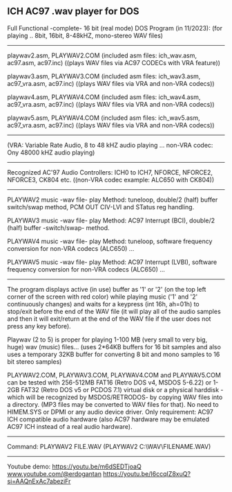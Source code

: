 ICH AC97 .wav player for DOS
----------------------------
Full Functional -complete- 16 bit (real mode) DOS Program (in 11/2023): 
(for playing .. 8bit, 16bit, 8-48kHZ, mono-stereo WAV files) 

***

playwav2.asm, PLAYWAV2.COM (included asm files: ich_wav.asm, ac97.asm, ac97.inc) ((plays WAV files via AC97 CODECs with VRA feature))

playwav3.asm, PLAYWAV3.COM (included asm files: ich_wav3.asm, ac97_vra.asm, ac97.inc) ((plays WAV files via VRA and non-VRA codecs))

playwav4.asm, PLAYWAV4.COM (included asm files: ich_wav4.asm, ac97_vra.asm, ac97.inc) ((plays WAV files via VRA and non-VRA codecs))

playwav5.asm, PLAYWAV4.COM (included asm files: ich_wav5.asm, ac97_vra.asm, ac97.inc) ((plays WAV files via VRA and non-VRA codecs))

***

(VRA: Variable Rate Audio, 8 to 48 kHZ audio playing ... non-VRA codec: Ony 48000 kHZ audio playing)

***

Recognized AC'97 Audio Controllers: ICH0 to ICH7, NFORCE, NFORCE2, NFORCE3, CK804 etc.  ((non-VRA codec example: ALC650 with CK804))

***

PLAYWAV2 music -wav file- play Method: tuneloop, double/2 (half) buffer switch/swap method, PCM OUT CIV-LVI and STatus reg handling.

PLAYWAV3 music -wav file- play Method: AC97 Interrupt (BCI), double/2 (half) buffer -switch/swap- method.

PLAYWAV4 music -wav file- play Method: tuneloop, software frequency conversion for non-VRA codecs (ALC650) ...

PLAYWAV5 music -wav file- play Method: AC97 Interrupt (LVBI), software frequency conversion for non-VRA codecs (ALC650) ...

***

The program displays active (in use) buffer as '1' or '2' (on the top left corner of the screen with red color) while playing music ('1' and '2' continuously changes) and waits for a keypress (int 16h, ah=01h) to stop/exit before the end of the WAV file (it will play all of the audio samples and then it will exit/return at the end of the WAV file if the user does not press any key before).

Playwav (2 to 5) is proper for playing 1-100 MB (very small to very big, huge) wav (music) files... (uses 2*64KB buffers for 16 bit samples and also uses a temporary 32KB buffer for converting 8 bit and mono samples to 16 bit stereo samples)

PLAYWAV2.COM, PLAYWAV3.COM, PLAYWAV4.COM and PLAYWAV5.COM can be tested with 256-512MB FAT16 (Retro DOS v4, MSDOS 5-6.22) or 1-2GB FAT32 (Retro DOS v5 or PCDOS 7.1) virtual disk or a physical harddisk -which will be recognized by MSDOS/RETRODOS- by copying WAV files into a directory. (MP3 files may be converted to WAV files for that). No need to HIMEM.SYS or DPMI or any audio device driver. Only requirement: AC97 ICH compatible audio hardware (also AC97 hardware may be emulated AC97 ICH instead of a real audio hardware). 

***

Command: PLAYWAV2 FILE.WAV (PLAYWAV2 C:\WAV\FILENAME.WAV)

***
Youtube demo: https://youtu.be/m6dSEDTjoaQ www.youtube.com/@erdogantan
              https://youtu.be/I6ccqIZ8xuQ?si=AAQnExAc7abeziFr
              
